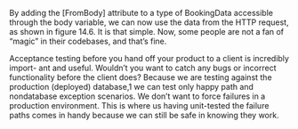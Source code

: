 By adding the [FromBody] attribute to a type of BookingData accessible through the
body variable, we can now use the data from the HTTP request, as shown in figure 14.6.
It is that simple. Now, some people are not a fan of “magic” in their codebases, and
that’s fine.



Acceptance testing before you hand off your product to a client is incredibly import-
ant and useful. Wouldn’t you want to catch any bugs or incorrect functionality before
the client does? Because we are testing against the production (deployed) database,1
we can test only happy path and nondatabase exception scenarios. We don’t want to
force failures in a production environment. This is where us having unit-tested the
failure paths comes in handy because we can still be safe in knowing they work.